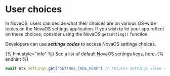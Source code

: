 # User choices

In NovaOS, users can decide what their choices are on various OS-wide topics on the NovaOS settings application. If you wish to let your app reflect on these choices, consider using the NovaOS `getSetting()` function

Developers can use _**settings codes**_ to access NovaOS settings choices.

{% hint style="info" %}
See a list of default NovaOS settings keys, [here](settings-keys.md).
{% endhint %}

```javascript
await ntx.settings.get("SETTNGS_CODE_HERE") // returns settings value stored in system.
```

